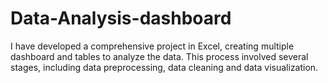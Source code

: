 # Data-Analysis-dashboard
I have developed a comprehensive project in Excel, creating multiple dashboard and tables to analyze the data. This process involved several stages, including data preprocessing, data cleaning and data visualization.
